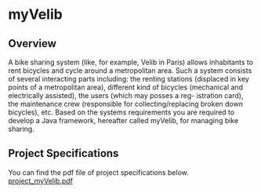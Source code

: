 # myVelib

## Overview
A bike sharing system (like, for example, Velib in Paris) allows inhabitants to rent bicycles 
and cycle around a metropolitan area. Such a system consists of several interacting parts
including: the renting stations (displaced in key points of a metropolitan area), different
kind of bicycles (mechanical and electrically assisted), the users (which may posses a reg-
istration card), the maintenance crew (responsible for collecting/replacing broken down
bicycles), etc. Based on the systems requirements you are required to develop a 
Java framework, hereafter called myVelib, for managing bike sharing.

## Project Specifications
You can find the pdf file of project specifications below.  
[project_myVelib.pdf](https://github.com/masashi-hatano/myVelib/files/8551658/project_myVelib.pdf)
